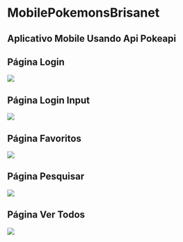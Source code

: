 ﻿# MobilePokemonsBrisanet

 ## Aplicativo Mobile Usando Api Pokeapi
 

 ## Página Login
![](assets/prints/TelaLoginInput.jpg)
 
 ## Página Login Input
![](assets/prints/TelaLogin.jpg)

## Página Favoritos
![](assets/prints/TelaFavorites.jpg)

## Página Pesquisar
![](assets/prints/TelaSearch.jpg)

## Página Ver Todos
![](assets/prints/TelaAll.jpg)


